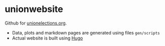 # unionwebsite

Github for [unionelections.org](https://unionelections.org). 


- Data, plots and markdown pages are generated using files `gen/scripts`
- Actual website is built using [Hugo](https://gohugo.io/)
